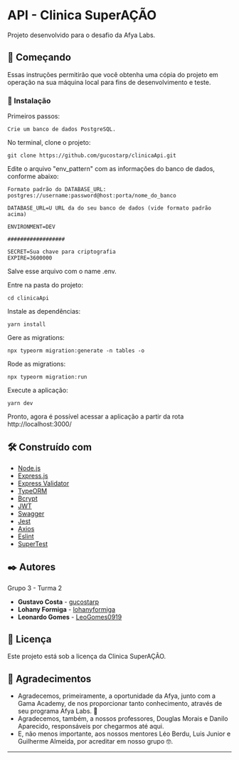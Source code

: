 # API - Clinica SuperAÇÃO

Projeto desenvolvido para o desafio da Afya Labs.

## 🚀 Começando

Essas instruções permitirão que você obtenha uma cópia do projeto em operação na sua máquina local para fins de desenvolvimento e teste.


### 🔧 Instalação

Primeiros passos:

```
Crie um banco de dados PostgreSQL.
```
No terminal, clone o projeto:
```
git clone https://github.com/gucostarp/clinicaApi.git
```

Edite o arquivo "env_pattern" com as informações do banco de dados, conforme abaixo:

```
Formato padrão do DATABASE_URL: postgres://username:password@host:porta/nome_do_banco
```

```
DATABASE_URL=U URL da do seu banco de dados (vide formato padrão acima)

ENVIRONMENT=DEV

##################

SECRET=Sua chave para criptografia
EXPIRE=3600000

```

Salve esse arquivo com o name .env.


Entre na pasta do projeto:
```
cd clinicaApi
```

Instale as dependências:
```
yarn install
```

Gere as migrations:
```
npx typeorm migration:generate -n tables -o
```

Rode as migrations:
```
npx typeorm migration:run
```

Execute a aplicação:
```
yarn dev
```
Pronto, agora é possível acessar a aplicação a partir da rota http://localhost:3000/


## 🛠️ Construído com

- [Node.js](https://nodejs.org/en/)
- [Express.js](https://expressjs.com/pt-br/)
- [Express Validator](https://express-validator.github.io/)
- [TypeORM](https://typeorm.io/#/)
- [Bcrypt](https://www.npmjs.com/package/bcrypt)
- [JWT](https://jwt.io/)
- [Swagger](https://swagger.io/)
- [Jest](https://jestjs.io/pt-BR/)
- [Axios](https://github.com/axios/axios)
- [Eslint](https://eslint.org/)
- [SuperTest](https://www.npmjs.com/package/supertest)

## ✒️ Autores

Grupo 3 - Turma 2

* **Gustavo Costa** - [gucostarp](https://github.com/gucostarp)
* **Lohany Formiga** - [lohanyformiga](https://github.com/lohanyformiga)
* **Leonardo Gomes** - [LeoGomes0919 ](https://github.com/LeoGomes0919 )


## 📄 Licença

Este projeto está sob a licença da Clinica SuperAÇÃO.

## 🎁 Agradecimentos

* Agradecemos, primeiramente, a oportunidade da Afya, junto com a Gama Academy, de nos proporcionar tanto conhecimento, através de seu programa Afya Labs. 📢
* Agradecemos, também, a nossos professores, Douglas Morais e Danilo Aparecido, responsáveis por chegarmos até aqui. 
* E, não menos importante, aos nossos mentores Léo Berdu, Luis Junior e Guilherme Almeida, por acreditar em nosso grupo 🤓.

---
